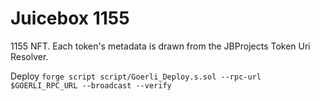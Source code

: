 # Juicebox 1155

1155 NFT. Each token's metadata is drawn from the JBProjects Token Uri Resolver. 

Deploy
`forge script script/Goerli_Deploy.s.sol --rpc-url $GOERLI_RPC_URL --broadcast --verify`